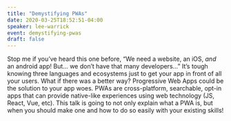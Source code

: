 ```yaml
---
title: "Demystifying PWAs"
date: 2020-03-25T18:52:51-04:00
speaker: lee-warrick
event: demystifying-pwas
draft: false
---
```


Stop me if you’ve heard this one before, “We need a website, an iOS, *and* an android app! But… we don’t have that many developers…” It’s tough knowing three languages and ecosystems just to get your app in front of all your users. What if there was a better way? Progressive Web Apps could be the solution to your app woes. PWAs are cross-platform, searchable, opt-in apps that can provide native-like experiences using web technology (JS, React, Vue, etc). This talk is going to not only explain what a PWA is, but when you should make one and how to do so easily with your existing skills!